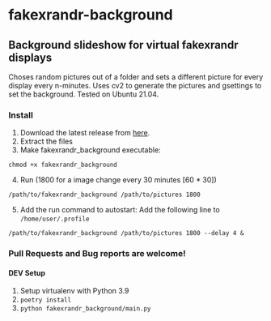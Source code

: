 # fakexrandr-background
## Background slideshow for virtual fakexrandr displays
Choses random pictures out of a folder and sets a different picture for every display every n-minutes.
Uses cv2 to generate the pictures and gsettings to set the background. Tested on Ubuntu 21.04.

### Install
1. Download the latest release from [here](https://github.com/Alwinator/fakexrandr-background/releases).
2. Extract the files
3. Make fakexrandr_background executable:
```
chmod +x fakexrandr_background
```
4. Run (1800 for a image change every 30 minutes [60 * 30])
```
/path/to/fakexrandr_background /path/to/pictures 1800
```
5. Add the run command to autostart:
Add the following line to `/home/user/.profile`
```
/path/to/fakexrandr_background /path/to/pictures 1800 --delay 4 &
```

### Pull Requests and Bug reports are welcome!
#### DEV Setup
1. Setup virtualenv with Python 3.9
2. `poetry install`
3. `python fakexrandr_background/main.py`
